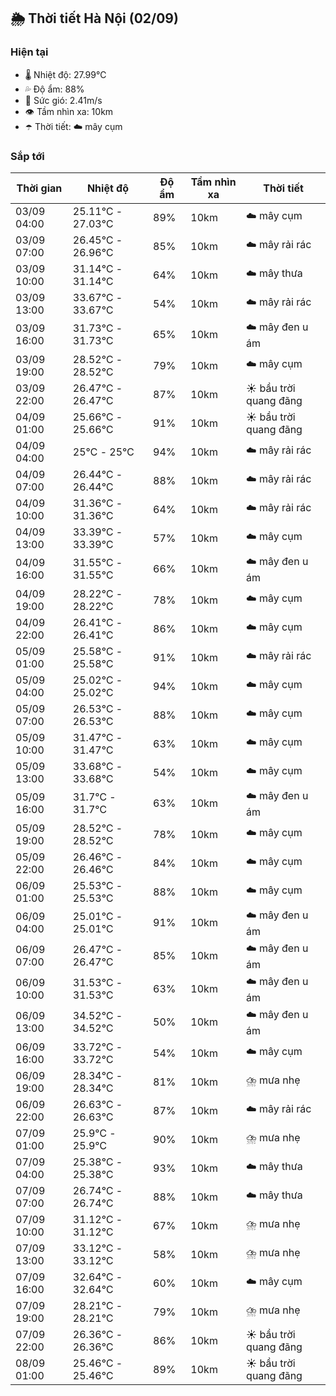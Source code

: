 ## 🌦️ Thời tiết Hà Nội (02/09)

### Hiện tại

- 🌡️ Nhiệt độ: 27.99℃
- 💦 Độ ẩm: 88%
- 💨 Sức gió: 2.41m/s
- 👁️ Tầm nhìn xa: 10km
- ☂️ Thời tiết: ☁️ mây cụm

### Sắp tới

| Thời gian | Nhiệt độ | Độ ẩm | Tầm nhìn xa | Thời tiết |
| --- | --- | --- | --- | --- |
| 03/09 04:00 | 25.11℃ - 27.03℃ | 89% | 10km | ☁️ mây cụm |
| 03/09 07:00 | 26.45℃ - 26.96℃ | 85% | 10km | ☁️ mây rải rác |
| 03/09 10:00 | 31.14℃ - 31.14℃ | 64% | 10km | ☁️ mây thưa |
| 03/09 13:00 | 33.67℃ - 33.67℃ | 54% | 10km | ☁️ mây rải rác |
| 03/09 16:00 | 31.73℃ - 31.73℃ | 65% | 10km | ☁️ mây đen u ám |
| 03/09 19:00 | 28.52℃ - 28.52℃ | 79% | 10km | ☁️ mây cụm |
| 03/09 22:00 | 26.47℃ - 26.47℃ | 87% | 10km | ☀️ bầu trời quang đãng |
| 04/09 01:00 | 25.66℃ - 25.66℃ | 91% | 10km | ☀️ bầu trời quang đãng |
| 04/09 04:00 | 25℃ - 25℃ | 94% | 10km | ☁️ mây rải rác |
| 04/09 07:00 | 26.44℃ - 26.44℃ | 88% | 10km | ☁️ mây rải rác |
| 04/09 10:00 | 31.36℃ - 31.36℃ | 64% | 10km | ☁️ mây rải rác |
| 04/09 13:00 | 33.39℃ - 33.39℃ | 57% | 10km | ☁️ mây cụm |
| 04/09 16:00 | 31.55℃ - 31.55℃ | 66% | 10km | ☁️ mây đen u ám |
| 04/09 19:00 | 28.22℃ - 28.22℃ | 78% | 10km | ☁️ mây cụm |
| 04/09 22:00 | 26.41℃ - 26.41℃ | 86% | 10km | ☁️ mây cụm |
| 05/09 01:00 | 25.58℃ - 25.58℃ | 91% | 10km | ☁️ mây rải rác |
| 05/09 04:00 | 25.02℃ - 25.02℃ | 94% | 10km | ☁️ mây cụm |
| 05/09 07:00 | 26.53℃ - 26.53℃ | 88% | 10km | ☁️ mây cụm |
| 05/09 10:00 | 31.47℃ - 31.47℃ | 63% | 10km | ☁️ mây cụm |
| 05/09 13:00 | 33.68℃ - 33.68℃ | 54% | 10km | ☁️ mây cụm |
| 05/09 16:00 | 31.7℃ - 31.7℃ | 63% | 10km | ☁️ mây đen u ám |
| 05/09 19:00 | 28.52℃ - 28.52℃ | 78% | 10km | ☁️ mây cụm |
| 05/09 22:00 | 26.46℃ - 26.46℃ | 84% | 10km | ☁️ mây cụm |
| 06/09 01:00 | 25.53℃ - 25.53℃ | 88% | 10km | ☁️ mây cụm |
| 06/09 04:00 | 25.01℃ - 25.01℃ | 91% | 10km | ☁️ mây đen u ám |
| 06/09 07:00 | 26.47℃ - 26.47℃ | 85% | 10km | ☁️ mây đen u ám |
| 06/09 10:00 | 31.53℃ - 31.53℃ | 63% | 10km | ☁️ mây đen u ám |
| 06/09 13:00 | 34.52℃ - 34.52℃ | 50% | 10km | ☁️ mây đen u ám |
| 06/09 16:00 | 33.72℃ - 33.72℃ | 54% | 10km | ☁️ mây cụm |
| 06/09 19:00 | 28.34℃ - 28.34℃ | 81% | 10km | ⛈️ mưa nhẹ |
| 06/09 22:00 | 26.63℃ - 26.63℃ | 87% | 10km | ☁️ mây rải rác |
| 07/09 01:00 | 25.9℃ - 25.9℃ | 90% | 10km | ⛈️ mưa nhẹ |
| 07/09 04:00 | 25.38℃ - 25.38℃ | 93% | 10km | ☁️ mây thưa |
| 07/09 07:00 | 26.74℃ - 26.74℃ | 88% | 10km | ☁️ mây thưa |
| 07/09 10:00 | 31.12℃ - 31.12℃ | 67% | 10km | ⛈️ mưa nhẹ |
| 07/09 13:00 | 33.12℃ - 33.12℃ | 58% | 10km | ⛈️ mưa nhẹ |
| 07/09 16:00 | 32.64℃ - 32.64℃ | 60% | 10km | ☁️ mây cụm |
| 07/09 19:00 | 28.21℃ - 28.21℃ | 79% | 10km | ⛈️ mưa nhẹ |
| 07/09 22:00 | 26.36℃ - 26.36℃ | 86% | 10km | ☀️ bầu trời quang đãng |
| 08/09 01:00 | 25.46℃ - 25.46℃ | 89% | 10km | ☀️ bầu trời quang đãng |
